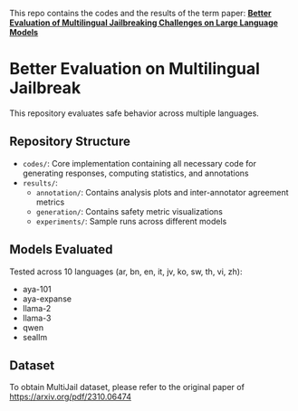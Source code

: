 This repo contains the codes and the results of the term paper: 
[**Better Evaluation of Multilingual Jailbreaking Challenges on Large
Language Models**](Multilingual_Jailbreaking.pdf)


# Better Evaluation on Multilingual Jailbreak

This repository evaluates safe behavior across multiple languages.

## Repository Structure

- `codes/`: Core implementation containing all necessary code for generating responses, computing statistics, and annotations
- `results/`: 
    - `annotation/`: Contains analysis plots and inter-annotator agreement metrics
    - `generation/`: Contains safety metric visualizations 
    - `experiments/`: Sample runs across different models

## Models Evaluated

Tested across 10 languages (ar, bn, en, it, jv, ko, sw, th, vi, zh):
- aya-101
- aya-expanse  
- llama-2
- llama-3
- qwen
- seallm

## Dataset

To obtain MultiJail dataset, please refer to the original paper of https://arxiv.org/pdf/2310.06474
